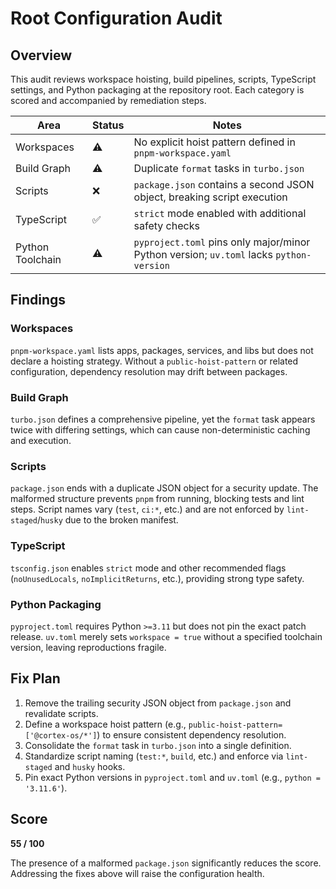 # Root Configuration Audit

## Overview
This audit reviews workspace hoisting, build pipelines, scripts, TypeScript settings, and Python packaging at the repository root. Each category is scored and accompanied by remediation steps.

| Area | Status | Notes |
| --- | --- | --- |
| Workspaces | ⚠️ | No explicit hoist pattern defined in `pnpm-workspace.yaml` |
| Build Graph | ⚠️ | Duplicate `format` tasks in `turbo.json` |
| Scripts | ❌ | `package.json` contains a second JSON object, breaking script execution |
| TypeScript | ✅ | `strict` mode enabled with additional safety checks |
| Python Toolchain | ⚠️ | `pyproject.toml` pins only major/minor Python version; `uv.toml` lacks `python-version` |

## Findings
### Workspaces
`pnpm-workspace.yaml` lists apps, packages, services, and libs but does not declare a hoisting strategy. Without a `public-hoist-pattern` or related configuration, dependency resolution may drift between packages.

### Build Graph
`turbo.json` defines a comprehensive pipeline, yet the `format` task appears twice with differing settings, which can cause non-deterministic caching and execution.

### Scripts
`package.json` ends with a duplicate JSON object for a security update. The malformed structure prevents `pnpm` from running, blocking tests and lint steps. Script names vary (`test`, `ci:*`, etc.) and are not enforced by `lint-staged`/`husky` due to the broken manifest.

### TypeScript
`tsconfig.json` enables `strict` mode and other recommended flags (`noUnusedLocals`, `noImplicitReturns`, etc.), providing strong type safety.

### Python Packaging
`pyproject.toml` requires Python `>=3.11` but does not pin the exact patch release. `uv.toml` merely sets `workspace = true` without a specified toolchain version, leaving reproductions fragile.

## Fix Plan
1. Remove the trailing security JSON object from `package.json` and revalidate scripts.
2. Define a workspace hoist pattern (e.g., `public-hoist-pattern=['@cortex-os/*']`) to ensure consistent dependency resolution.
3. Consolidate the `format` task in `turbo.json` into a single definition.
4. Standardize script naming (`test:*`, `build`, etc.) and enforce via `lint-staged` and `husky` hooks.
5. Pin exact Python versions in `pyproject.toml` and `uv.toml` (e.g., `python = '3.11.6'`).

## Score
**55 / 100**

The presence of a malformed `package.json` significantly reduces the score. Addressing the fixes above will raise the configuration health.
